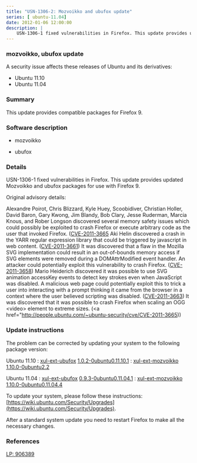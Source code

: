```yaml
---
title: "USN-1306-2: Mozvoikko and ubufox update"
series: [ ubuntu-11.04]
date: 2012-01-06 12:00:00
description: |
    USN-1306-1 fixed vulnerabilities in Firefox. This update provides updated Mozvoikko and ubufox packages for use with Firefox 9.
--- 
```

 
### mozvoikko, ubufox update

A security issue affects these releases of Ubuntu and its derivatives:

* Ubuntu 11.10
* Ubuntu 11.04

### Summary

This update provides compatible packages for Firefox 9. 

### Software description

* mozvoikko 

* ubufox 

### Details

USN-1306-1 fixed vulnerabilities in Firefox. This update provides updated Mozvoikko and ubufox packages for use with Firefox 9.

Original advisory details:

 Alexandre Poirot, Chris Blizzard, Kyle Huey, Scoobidiver, Christian Holler, David Baron, Gary Kwong, Jim Blandy, Bob Clary, Jesse Ruderman, Marcia Knous, and Rober Longson discovered several memory safety issues which could possibly be exploited to crash Firefox or execute arbitrary code as the user that invoked Firefox. ([CVE-2011-3665](http://people.ubuntu.com/~ubuntu-security/cve/CVE-2011-3660">CVE-2011-3660</a>) Aki Helin discovered a crash in the YARR regular expression library that could be triggered by javascript in web content. (<a href="http://people.ubuntu.com/~ubuntu-security/cve/CVE-2011-3661">CVE-2011-3661</a>) It was discovered that a flaw in the Mozilla SVG implementation could result in an out-of-bounds memory access if SVG elements were removed during a DOMAttrModified event handler. An attacker could potentially exploit this vulnerability to crash Firefox. (<a href="http://people.ubuntu.com/~ubuntu-security/cve/CVE-2011-3658">CVE-2011-3658</a>) Mario Heiderich discovered it was possible to use SVG animation accessKey events to detect key strokes even when JavaScript was disabled. A malicious web page could potentially exploit this to trick a user into interacting with a prompt thinking it came from the browser in a context where the user believed scripting was disabled. (<a href="http://people.ubuntu.com/~ubuntu-security/cve/CVE-2011-3663">CVE-2011-3663</a>) It was discovered that it was possible to crash Firefox when scaling an OGG &lt;video&gt; element to extreme sizes. (<a href="http://people.ubuntu.com/~ubuntu-security/cve/CVE-2011-3665)) 

### Update instructions

The problem can be corrected by updating your system to the following package version:

Ubuntu 11.10
 : [xul-ext-ubufox](https://launchpad.net/ubuntu/+source/ubufox) <span> [1.0.2-0ubuntu0.11.10.1](https://launchpad.net/ubuntu/+source/ubufox/1.0.2-0ubuntu0.11.10.1) </span> 
 : [xul-ext-mozvoikko](https://launchpad.net/ubuntu/+source/mozvoikko) <span> [1.10.0-0ubuntu2.2](https://launchpad.net/ubuntu/+source/mozvoikko/1.10.0-0ubuntu2.2) </span> 

Ubuntu 11.04
 : [xul-ext-ubufox](https://launchpad.net/ubuntu/+source/ubufox) <span> [0.9.3-0ubuntu0.11.04.1](https://launchpad.net/ubuntu/+source/ubufox/0.9.3-0ubuntu0.11.04.1) </span> 
 : [xul-ext-mozvoikko](https://launchpad.net/ubuntu/+source/mozvoikko) <span> [1.10.0-0ubuntu0.11.04.4](https://launchpad.net/ubuntu/+source/mozvoikko/1.10.0-0ubuntu0.11.04.4) </span> 

To update your system, please follow these instructions: [https://wiki.ubuntu.com/Security/Upgrades](https://wiki.ubuntu.com/Security/Upgrades).

After a standard system update you need to restart Firefox to make all the necessary changes. 

### References

 [LP: 906389](https://launchpad.net/bugs/906389)
 
